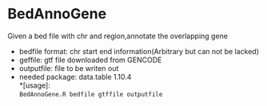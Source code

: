 # BedAnnoGene
Given a bed file with chr and region,annotate the overlapping gene </br>
* bedfile format: chr start end information(Arbitrary but can not be lacked) </br>
* geffile: gtf file downloaded from GENCODE  </br>
* outputfile: file to be writen out  </br>
* needed package: data.table 1.10.4 </br>
*[usage]: </br>
```BedAnnoGene.R bedfile gtffile outputfile ```</br>
